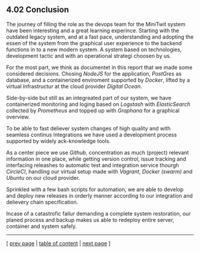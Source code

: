 ## 4.02 Conclusion

The journey of filling the role as the devops team for the MiniTwit system have been interesting and a great learning experince. Starting with the outdated legacy system, and at a fast pace, understanding and adopting the essen of the system from the graphical user experience to the backend functions in to a new modern system. A system based on technologies, development tactic and with an operational strategi choosen by us.

For the most part, we think as documentet in this report that we made some considered decisions.
Chosing *NodeJS* for the application, *PostGres* as database, and a containerized enviroment supported by *Docker*, lifted by a virtual infrastructur at the cloud provider *Digital Ocean*.

Side-by-side but still as an integreated part of our system, we have containerized monitoring and loging based on *Logstash* with *ElasticSearch* collected by *Prometheus* and topped up with *Graphana* for a graphical overview.

To be able to fast deliever system changes of high quality and with seamless continus integrations we have used a development process supported by widely ack-knowledge tools.

As a center piece we use *Github*, concentration as much (project) relevant information in one place, while getting version control, issue tracking and interfacing releashes to automatic test and integration service thourgh *CircleCI*, handling our virtual setup made with *Vagrant*, *Docker (swarm)* and *Ubuntu* on our cloud provider.

Sprinkled with a few bash scripts for automation, we are able to develop and deploy new releases in orderly manner according to our integration and delievery chain specification.

Incase of a catastrofic failur demanding a complete system restoration, our planed process and backup makes us able to redeploy entire server, container and system safely. 


---
[ [prev page](../chapters/401_current_system_state.md) | [table of content](../table_of_content.md) | [next page](../chapters/500_appendices.md) ]